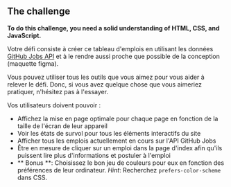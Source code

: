 ## The challenge

**To do this challenge, you need a solid understanding of HTML, CSS, and JavaScript.**

Votre défi consiste à créer ce tableau d'emplois en utilisant les données [GitHub Jobs API](https://jobs.github.com/api) et à le rendre aussi proche que possible de la conception (maquette figma).

Vous pouvez utiliser tous les outils que vous aimez pour vous aider à relever le défi. Donc, si vous avez quelque chose que vous aimeriez pratiquer, n'hésitez pas à l'essayer.

Vos utilisateurs doivent pouvoir :

- Affichez la mise en page optimale pour chaque page en fonction de la taille de l'écran de leur appareil
- Voir les états de survol pour tous les éléments interactifs du site
- Afficher tous les emplois actuellement en cours sur l'API GitHub Jobs
- Être en mesure de cliquer sur un emploi dans la page d'index afin qu'ils puissent lire plus d'informations et postuler à l'emploi
- ** Bonus **: Choisissez le bon jeu de couleurs pour eux en fonction des préférences de leur ordinateur. _Hint_: Recherchez `prefers-color-scheme` dans CSS.



